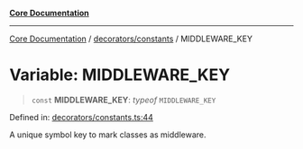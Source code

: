 [**Core Documentation**](../../../README.md)

***

[Core Documentation](../../../README.md) / [decorators/constants](../README.md) / MIDDLEWARE\_KEY

# Variable: MIDDLEWARE\_KEY

> `const` **MIDDLEWARE\_KEY**: *typeof* `MIDDLEWARE_KEY`

Defined in: [decorators/constants.ts:44](https://github.com/stonemjs/core/blob/e2fddc9518734748c09a72d4b4064dd1d4c1288c/src/decorators/constants.ts#L44)

A unique symbol key to mark classes as middleware.
